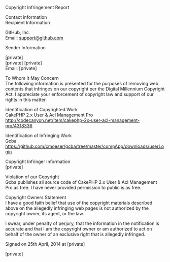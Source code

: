 Copyright	Infringement Report	

Contact	information	 	
Recipient	Information	
	
GitHub,	Inc.	
Email: support@github.com	

Sender Information	
	
[private]	
[private]
[private]	
Email: [private]

To Whom It May Concern	 	
The	following	information	is presented for the purposes	of removing	web	contents that	infringes	on our copyright per the	Digital	Millennium Copyright	Act. I appreciate	your enforcement of	copyright	law	and	support	of our rights	in this matter.

Identification of	Copyrighted	Work	 	
CakePHP	2.x	User & Acl Management	Pro	
http://codecanyon.net/item/cakephp-2x-user-acl-management-pro/4318336	

Identification of	Infringing Work	 	
Gcba	
https://github.com/cmoeser/gcba/tree/master/compApp/downloads/userLogin	

Copyright	Infringer	Information	 	
[private]

Violation	of our Copyright	 	
Gcba publishes all source	code of	CakePHP	2.x	User & Acl Management	Pro as free. I have	never	provided permission	to public is	as free.

Copyright	Owners Statement	 	
I	have a good	faith	belief that	use	of the copyright materials described above on	the	allegedly	infringing web pages is	not	authorized by	the	copyright	owner, its agent, or the law.

I	swear, under penalty of	perjury, that	the	information	in the notification	is accurate	and	that I am	the	copyright owner	or am	authorized to	act	on behalf	of the owner of	an exclusive right that	is allegedly infringed.
	
Signed on	25th April,	2014 at	[private]

[private]
